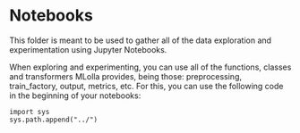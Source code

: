 # Notebooks

This folder is meant to be used to gather all of the data exploration and experimentation
using Jupyter Notebooks. 

When exploring and experimenting, you can use all of the functions, classes and transformers MLolla 
provides, being those: preprocessing, train_factory, output, metrics, etc. For this, you can use 
the following code in the beginning of your notebooks:

```
import sys
sys.path.append("../")
```
